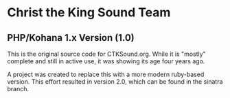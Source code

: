 Christ the King Sound Team
==========================

PHP/Kohana 1.x Version (1.0)
----------------------------

This is the original source code for CTKSound.org. While it is "mostly" complete and still in active use, it was showing its age four years ago.

A project was created to replace this with a more modern ruby-based version. This effort resulted in version 2.0, which can be found in the sinatra branch.
